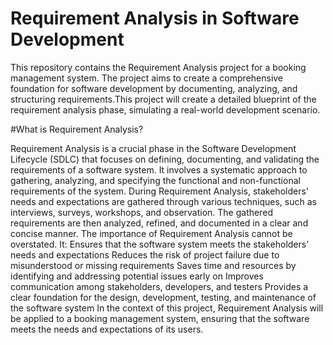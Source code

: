 # Requirement Analysis in Software Development
This repository contains the Requirement Analysis project for a booking management system. The project aims to create a comprehensive foundation for software development by documenting, analyzing, and structuring requirements.This project will create a detailed blueprint of the requirement analysis phase, simulating a real-world development scenario.

#What is Requirement Analysis?

Requirement Analysis is a crucial phase in the Software Development Lifecycle (SDLC) that focuses on defining, documenting, and validating the requirements of a software system. It involves a systematic approach to gathering, analyzing, and specifying the functional and non-functional requirements of the system.
During Requirement Analysis, stakeholders' needs and expectations are gathered through various techniques, such as interviews, surveys, workshops, and observation. The gathered requirements are then analyzed, refined, and documented in a clear and concise manner.
The importance of Requirement Analysis cannot be overstated. It:
Ensures that the software system meets the stakeholders' needs and expectations
Reduces the risk of project failure due to misunderstood or missing requirements
Saves time and resources by identifying and addressing potential issues early on
Improves communication among stakeholders, developers, and testers
Provides a clear foundation for the design, development, testing, and maintenance of the software system
In the context of this project, Requirement Analysis will be applied to a booking management system, ensuring that the software meets the needs and expectations of its users.


